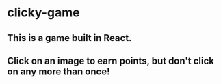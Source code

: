 # clicky-game

## This is a game built in React.

## Click on an image to earn points, but don't click on any more than once!